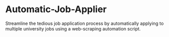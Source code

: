 # Automatic-Job-Applier
Streamline the tedious job application process by automatically applying to multiple university jobs using a web-scraping automation script.
